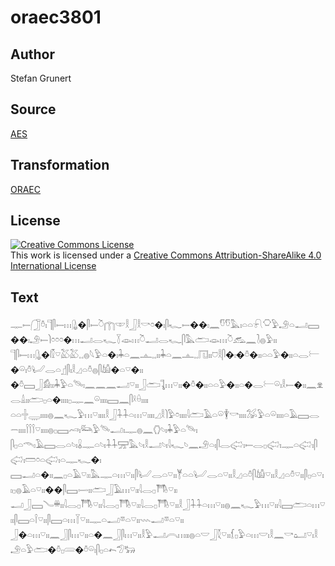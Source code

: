 # oraec3801

## Author

Stefan Grunert

## Source

[AES](https://github.com/simondschweitzer/aes)

## Transformation

[ORAEC](https://oraec.github.io/)

## License

<a rel="license" href="http://creativecommons.org/licenses/by-sa/4.0/"><img alt="Creative Commons License" style="border-width:0" src="https://i.creativecommons.org/l/by-sa/4.0/88x31.png" /></a><br />This work is licensed under a <a rel="license" href="http://creativecommons.org/licenses/by-sa/4.0/">Creative Commons Attribution-ShareAlike 4.0 International License</a>

## Text

𓊃𓍿𓃂𓏊𓏤𓊹𓋴𓍿𓏥𓊮�𓋴𓍿𓎤𓉲𓎱𓎛𓃀𓎛𓎡𓏌�𓏤𓋴𓆑𓍿��𓏤𓈖𓎸𓎸𓅓𓏤𓏏𓏏𓍯𓎶𓅱𓄂𓏏𓂝𓈙��𓏤𓄂𓍿𓌙𓏌𓏌𓏌�𓏥𓂝𓂋𓆑𓇅𓁼𓏥𓎤𓂝𓂋𓆑𓋴𓅓𓂧𓁼𓏥𓎤𓃹𓈖𓍘𓐍𓅱𓏤𓏤<br>
𓊹𓋴𓍿𓏥𓊮�𓏁𓎺𓅷𓅷𓈒𓈒𓐍𓆩𓅱𓏏�𓏤𓇓𓏏𓈖𓊵𓈒𓈒𓏤𓏤𓇓𓏏𓈖𓊵𓈒𓈒𓉔𓏤𓏤𓈞𓎛𓋴�𓏤�𓏊�𓏤𓏤𓏏𓏏𓅱�𓏤𓏤𓏏𓂋𓍕�𓏖𓏤𓏊𓂦𓂋𓏏𓊨𓋴𓏤𓎛𓈎𓏏𓏊𓐍𓋴𓀌�𓏏𓎺�𓏤𓏤<br>
�𓏊𓈙𓃀𓀁𓏤𓏤𓇓𓅱𓏏𓄯𓏤𓈖𓈖𓈖𓂝𓎺𓏤𓏤𓃀𓂧𓊺𓏥𓎺𓏤𓏤�𓏊�𓏤𓏤𓏏𓏏𓅱�𓏤𓏤𓏏�𓂋𓍕𓏖𓏤𓎛𓍿�𓏤𓏤𓈖𓁷𓂋𓏙𓏤𓏤𓂧𓊪𓏏�𓏤𓏤𓏤𓏤𓊪𓊃𓈖𓏖𓏤𓏤𓏤𓏤𓈙𓈖𓋴𓍲𓏐𓏤𓏤𓏤𓏤<br>
𓏏𓏏𓏶𓇾𓏤𓏤𓏤𓏤𓐍𓈖𓆑𓅱𓏥𓎺𓏤𓏤𓏤𓏤𓎛𓃀𓇑𓇑𓏏𓏥𓎺𓏤𓏤𓏤𓏤𓈎𓎛𓌙𓅱𓏌𓏤𓏤𓏤𓏤𓇋𓂧𓄿𓏏𓏖𓇉𓎡𓏤𓏤𓏤𓏤𓅮𓅱𓏏𓏖𓏤𓏤𓏤𓏤𓏏𓄿𓈙𓂋𓌒𓏤𓏤𓏤𓏤𓌉𓌉𓌉𓎺𓏤𓏤𓏤𓏤𓐍𓊪𓈙𓄗𓏤𓃛𓅱𓄯𓂝𓏤𓊃𓐍𓈖𓂘𓄼𓏤𓇓𓅱𓏏𓄯𓏤<br>
𓋴𓊪𓏏𓄭𓏤𓄿𓈙𓂋𓏏𓄼𓏤𓏇𓊃𓏏𓄼𓏤𓇑𓇑𓈝𓅓𓄼𓏤𓎛𓂝𓄼𓏤𓇋𓆑𓄼𓈖𓄂𓏏𓏤𓋴𓂋𓅾𓏤𓍿𓂋𓊪𓅾𓏤𓊃𓏏𓅾𓏤𓋴𓅾𓏤𓏠𓏌𓏏𓅾𓏤𓏏𓊃𓆑�𓏤<br>
𓈙𓂝𓏏�𓏤𓏤𓈖𓊪𓏏𓄿𓎺𓏤𓏤𓅓𓊃𓏏𓏥𓎺𓏤𓏤𓋴𓂦𓂋𓏏𓎺𓏤𓏤𓊑𓏏𓏏𓂦𓂋𓏏𓎺𓏤𓏤𓎛𓈎𓏏𓏊𓋴𓀌𓎺𓏤𓏤𓎛𓈎𓏏𓏊𓎺𓏤𓏤𓋴𓊪𓏏𓎺𓏤𓏤𓊪𓐍𓄿𓏏𓎺𓏤𓏤��𓋴𓈙𓌇𓏤𓏤𓂧𓃀𓄿𓏥𓎺𓏤𓏤𓇋𓂋𓊪𓇭𓎺𓏤𓏤<br>
𓂝𓃀𓈙𓄏𓏉𓏤𓏤𓇋𓂋𓊪𓇭𓎺𓏤𓏤𓇋𓂋𓊪𓇭𓎺𓏤𓏤𓇋𓂋𓊪𓇭𓎺𓏤𓏤𓎛𓃀𓇑𓇑𓏏𓏥𓎺𓏤𓏤𓐍𓈖𓆑𓅱𓏥𓎺𓏤𓏤𓇋𓈙𓂧𓏏𓏥𓎺𓏤𓏤𓋴𓈙𓏏𓌉𓎺𓏤𓏤𓋴𓈙𓏏𓏥𓇅𓎺𓏤𓏤𓊃𓏏𓂝𓎼𓏏𓎺𓏤𓏤𓇠𓂝𓎼𓏏𓎺𓏤𓏤<br>
𓃀�𓏏𓏥𓎺𓏤𓏤𓈖𓃀𓋴𓏥𓎺𓏤𓏤𓏏�𓈖𓃀𓋴𓏥𓎺𓏤𓏤𓎛𓅱𓂝𓇹𓏥𓏤𓏤𓐍𓏏𓎟𓃀𓇜𓎺𓏤𓏤𓆴𓊪𓅱𓏏𓏥𓎟𓏤𓎛𓈖𓎡𓂠𓎺𓏤𓎛𓄂𓏏𓅱𓂧�𓏊𓊪𓄲�𓏊𓏖𓏤𓋴𓊪𓏏𓍉𓅿𓃒<br>
